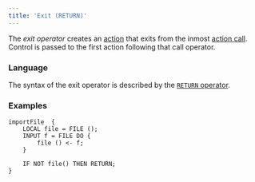 ```yaml
---
title: 'Exit (RETURN)'
---
```


The *exit operator* creates an [action](Actions.md) that exits from the inmost [action call](Call_EXEC_.md). Control is passed to the first action following that call operator.

### Language

The syntax of the exit operator is described by the [`RETURN` operator](RETURN.md). 

### Examples


```lsf
importFile  {
    LOCAL file = FILE ();
    INPUT f = FILE DO {
        file () <- f;
    }

    IF NOT file() THEN RETURN;
}
```
